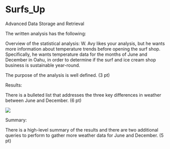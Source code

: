 # Surfs_Up
Advanced Data Storage and Retrieval

The written analysis has the following:

Overview of the statistical analysis:  W. Avy likes your analysis, but he wants more information about temperature trends before opening the surf shop. Specifically, he wants temperature data for the months of June and December in Oahu, in order to determine if the surf and ice cream shop business is sustainable year-round.

The purpose of the analysis is well defined. (3 pt)

Results:

There is a bulleted list that addresses the three key differences in weather between June and December. (6 pt)

<img src="https://github.com/PJ427/Surfs_Up/blob/main/June Temp.png">

Summary:

There is a high-level summary of the results and there are two additional queries to perform to gather more weather data for June and December. (5 pt)
